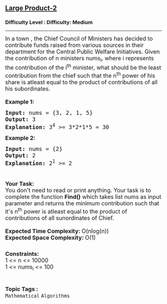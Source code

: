 <h2><a href="https://www.geeksforgeeks.org/problems/large-product-23711/1?page=26&difficulty=Medium&status=unsolved&sortBy=accuracy">Large Product-2</a></h2><h3>Difficulty Level : Difficulty: Medium</h3><hr><div class="problems_problem_content__Xm_eO"><p><span style="font-size:18px">In a town , the Chief Council of Ministers has decided to contribute funds raised from various sources in their department for the Central Public Welfare Initiatives. Given the contribution of n&nbsp;ministers nums<sub>i</sub>, where i represents the contribution of the i<sup>th</sup> minister, what should be the least contribution from the chief such that the n<sup>th</sup> power of his share is atleast equal to the product of contributions of all his subordinates.<br>
<br>
<strong>Example 1:</strong></span></p>

<pre><span style="font-size:18px"><strong>Input: </strong>nums = {3, 2, 1, 5}
<strong>Output: </strong>3
<strong>Explanation: </strong>3<sup>4</sup> &gt;= 3*2*1*5 = 30
</span></pre>

<p><span style="font-size:18px"><strong>Example 2:</strong></span></p>

<pre><span style="font-size:18px"><strong>Input: </strong>nums = {2}
<strong>Output: </strong>2
<strong>Explanation: </strong>2<sup>1</sup>&nbsp;&gt;= 2</span>
</pre>

<p>&nbsp;</p>

<p><span style="font-size:18px"><strong>Your Task:</strong><br>
You don't need to read or print anything. Your task is to complete the function&nbsp;<strong>Find()</strong>&nbsp;which takes list nums as input parameter and returns the minimum contribution such that it's n<sup>th</sup>&nbsp;power is atleast equal to the product of contributions of all sunordinates of Chief.<br>
<br>
<strong>Expected Time Complexity:&nbsp;</strong>O(nlog(n))<br>
<strong>Expected Space Complexity:&nbsp;</strong>O(1)</span><br>
&nbsp;</p>

<p><span style="font-size:18px"><strong>Constraints:</strong><br>
1 &lt;= n &lt;= 10000<br>
1 &lt;= nums<sub>i</sub>&nbsp;&lt;= 100</span></p>
</div><br><p><span style=font-size:18px><strong>Topic Tags : </strong><br><code>Mathematical</code>&nbsp;<code>Algorithms</code>&nbsp;